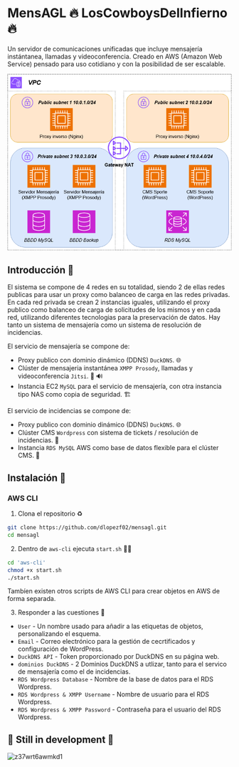 

# MensAGL 🔥 LosCowboysDelInfierno 🔥

Un servidor de comunicaciones unificadas que incluye mensajería instántanea, llamadas y videoconferencia.
Creado en AWS (Amazon Web Service) pensado para uso cotidiano y con la posibilidad de ser escalable.

![Screenshot](docs/diagram.png)

## Introducción 📝
El sistema se compone de 4 redes en su totalidad, siendo 2 de ellas redes publicas para usar un proxy como balanceo de carga en las redes privadas.
En cada red privada se crean 2 instancias iguales, utilizando el proxy publico como balanceo de carga de solicitudes de los mismos y en cada red, utilizando diferentes tecnologias para la preservación de datos.
Hay tanto un sistema de mensajería como un sistema de resolución de incidencias.

El servicio de mensajería se compone de:
- Proxy publico con dominio dinámico (DDNS) `DuckDNS`. 🌐
- Clúster de mensajeria instantánea `XMPP Prosody`, llamadas y videoconferencia `Jitsi`. 💬 🔊
- Instancia EC2 `MySQL` para el servicio de mensajería, con otra instancia tipo NAS como copia de seguridad. 🏗️

El servicio de incidencias se compone de:
- Proxy publico con dominio dinámico (DDNS) `DuckDNS`. 🌐
- Clúster CMS `Wordpress` con sistema de tickets / resolución de incidencias. 👷
- Instancia `RDS MySQL` AWS como base de datos flexible para el clúster CMS. 🚩

## Instalación 🔧

### AWS CLI

1. Clona el repositorio ♻️

```bash
git clone https://github.com/dlopezf02/mensagl.git
cd mensagl
```

2. Dentro de `aws-cli` ejecuta `start.sh` 🧑‍💻

```bash
cd 'aws-cli'
chmod +x start.sh
./start.sh
```
Tambíen existen otros scripts de AWS CLI para crear objetos en AWS de forma separada.

3. Responder a las cuestiones 📄

- `User` - Un nombre usado para añadir a las etiquetas de objetos, personalizando el esquema.
- `Email` - Correo electrónico para la gestión de cecrtificados y configuración de WordPress.
- `DuckDNS API` - Token proporcionado por DuckDNS en su página web.
- `dominios DuckDNS` - 2 Dominios DuckDNS a utlizar, tanto para el servico de mensajería como el de incidencias.
- `RDS Wordpress Database` - Nombre de la base de datos para el RDS Wordpress.
- `RDS Wordpress & XMPP Username` - Nombre de usuario para el RDS Wordpress.
- `RDS Wordpress & XMPP Password` - Contraseña para el usuario del RDS Wordpress. 

##  🚨 Still in development 🚧
![z37wrt6awmkd1](https://github.com/user-attachments/assets/3cadc2d4-bcfc-4751-bde9-c74307269490)
